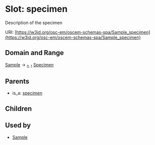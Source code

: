 
# Slot: specimen

Description of the specimen

URI: [https://w3id.org/osc-em/oscem-schemas-spa/Sample_specimen](https://w3id.org/osc-em/oscem-schemas-spa/Sample_specimen)


## Domain and Range

[Sample](Sample.md) &#8594;  <sub>0..1</sub> [Specimen](Specimen.md)

## Parents

 *  is_a: [specimen](specimen.md)

## Children


## Used by

 * [Sample](Sample.md)
